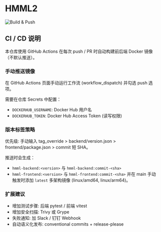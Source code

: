 # HMML2

<!-- CI Badge (update repository path appropriately) -->
![Build & Push](https://github.com/DrSmoothl/HMML2/actions/workflows/docker-build.yml/badge.svg)

## CI / CD 说明

本仓库使用 GitHub Actions 在每次 push / PR 时自动构建前后端 Docker 镜像（不默认推送）。

### 手动推送镜像
在 GitHub Actions 页面手动运行工作流 (workflow_dispatch) 并勾选 push 选项。

需要在仓库 Secrets 中配置：
- `DOCKERHUB_USERNAME`: Docker Hub 用户名
- `DOCKERHUB_TOKEN`: Docker Hub Access Token (读写权限)

### 版本标签策略
优先级: 手动输入 tag_override > backend/version.json > frontend/package.json > commit 短 SHA。

推送时会生成：
- `hmml-backend:<version>` 与 `hmml-backend:commit-<sha>`
- `hmml-frontend:<version>` 与 `hmml-frontend:commit-<sha>`
并在 main 手动触发时添加 `latest` 多架构镜像 (linux/amd64, linux/arm64)。

### 扩展建议
- 增加测试步骤: 后端 pytest / 前端 vitest
- 增加安全扫描: Trivy 或 Grype
- 失败通知: 加 Slack / 钉钉 Webhook
- 自动语义化发布: conventional commits + release-please